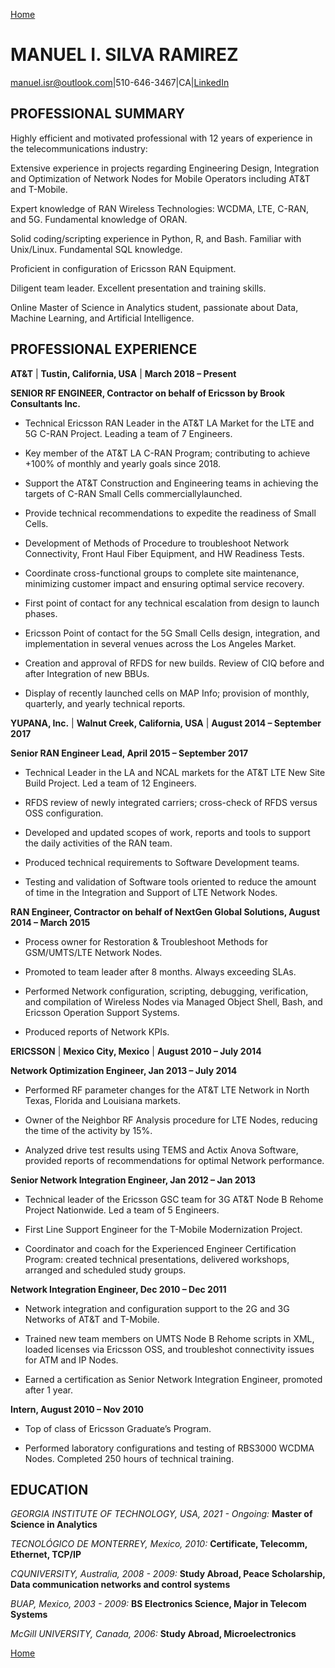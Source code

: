 [Home](https://manuelsr26.github.io/)

#  MANUEL I. SILVA RAMIREZ 
manuel.isr@outlook.com|510-646-3467|CA|[LinkedIn](https://www.linkedin.com/in/manuel-silva-ramirez/)




## PROFESSIONAL SUMMARY

Highly efficient and motivated professional with 12 years of experience in the telecommunications industry:

Extensive experience in projects regarding Engineering Design, Integration and Optimization of Network Nodes for Mobile Operators including AT&T and T-Mobile.

Expert knowledge of RAN Wireless Technologies: WCDMA, LTE, C-RAN, and 5G. Fundamental knowledge of ORAN.

Solid coding/scripting experience in Python, R, and Bash. Familiar with Unix/Linux. Fundamental SQL knowledge. 

Proficient in configuration of Ericsson RAN Equipment.

Diligent team leader. Excellent presentation and training skills. 

Online Master of Science in Analytics student, passionate about Data, Machine Learning, and Artificial Intelligence.



## PROFESSIONAL EXPERIENCE


**AT&T** | **Tustin, California, USA** | **March 2018 – Present**

**SENIOR RF ENGINEER, Contractor on behalf of Ericsson by Brook Consultants Inc.**



- Technical Ericsson RAN Leader in the AT&T LA Market for the LTE and 5G C-RAN Project. Leading a team of 7 Engineers.

- Key member of the AT&T LA C-RAN Program; contributing to achieve +100% of monthly and yearly goals since 2018.

- Support the AT&T Construction and Engineering teams in achieving the targets of C-RAN Small Cells commerciallylaunched.

- Provide technical recommendations to expedite the readiness of Small Cells. 

- Development of Methods of Procedure to troubleshoot Network Connectivity, Front Haul Fiber Equipment, and HW Readiness Tests.

- Coordinate cross-functional groups to complete site maintenance, minimizing customer impact and ensuring optimal service recovery.

- First point of contact for any technical escalation from design to launch phases. 

- Ericsson Point of contact for the 5G Small Cells design, integration, and implementation in several venues across the Los Angeles Market.

- Creation and approval of RFDS for new builds. Review of CIQ before and after Integration of new BBUs.

- Display of recently launched cells on MAP Info; provision of monthly, quarterly, and yearly technical reports.



**YUPANA, Inc.** | **Walnut Creek, California, USA** | **August 2014 – September 2017**

**Senior RAN Engineer Lead, April 2015 – September 2017**


- Technical Leader in the LA and NCAL markets for the AT&T LTE New Site Build Project. Led a team of 12 Engineers.

- RFDS review of newly integrated carriers; cross-check of RFDS versus OSS configuration.

- Developed and updated scopes of work, reports and tools to support the daily activities of the RAN team.

- Produced technical requirements to Software Development teams. 

- Testing and validation of Software tools oriented to reduce the amount of time in the Integration and Support of LTE Network Nodes.


**RAN Engineer, Contractor on behalf of NextGen Global Solutions, August 2014 – March 2015**

- Process owner for Restoration & Troubleshoot Methods for GSM/UMTS/LTE Network Nodes.

- Promoted to team leader after 8 months. Always exceeding SLAs.

- Performed Network configuration, scripting, debugging, verification, and compilation of Wireless Nodes via Managed Object Shell, Bash, and Ericsson Operation Support Systems. 

- Produced reports of Network KPIs.


**ERICSSON** | **Mexico City, Mexico** | **August 2010 – July 2014**

**Network Optimization Engineer, Jan 2013 – July 2014**


- Performed RF parameter changes for the AT&T LTE Network in North Texas, Florida and Louisiana markets.

- Owner of the Neighbor RF Analysis procedure for LTE Nodes, reducing the time of the activity by 15%.

- Analyzed drive test results using TEMS and Actix Anova Software, provided reports of recommendations for optimal Network performance.


**Senior Network Integration Engineer, Jan 2012 – Jan 2013**

- Technical leader of the Ericsson GSC team for 3G AT&T Node B Rehome Project Nationwide. Led a team of 5 Engineers.

- First Line Support Engineer for the T-Mobile Modernization Project.

- Coordinator and coach for the Experienced Engineer Certification Program: created technical presentations, delivered workshops, arranged and scheduled study groups.


**Network Integration Engineer, Dec 2010 – Dec 2011**

- Network integration and configuration support to the 2G and 3G Networks of AT&T and T-Mobile.

- Trained new team members on UMTS Node B Rehome scripts in XML, loaded licenses via Ericsson OSS, and troubleshot connectivity issues for ATM and IP Nodes.

- Earned a certification as Senior Network Integration Engineer, promoted after 1 year.


**Intern, August 2010 – Nov 2010**

- Top of class of Ericsson Graduate’s Program.

- Performed laboratory configurations and testing of RBS3000 WCDMA Nodes. Completed 250 hours of technical training.


## EDUCATION

*GEORGIA INSTITUTE OF TECHNOLOGY, USA, 2021 - Ongoing:* 
**Master of Science in Analytics**


*TECNOLÓGICO DE MONTERREY, Mexico, 2010:*
**Certificate, Telecomm, Ethernet, TCP/IP**


*CQUNIVERSITY, Australia, 2008 - 2009:*
**Study Abroad, Peace Scholarship, Data communication networks and control systems**


*BUAP, Mexico, 2003 - 2009:*
**BS Electronics Science, Major in Telecom Systems**


*McGill UNIVERSITY, Canada, 2006:*
**Study Abroad, Microelectronics**



[Home](https://manuelsr26.github.io/)
